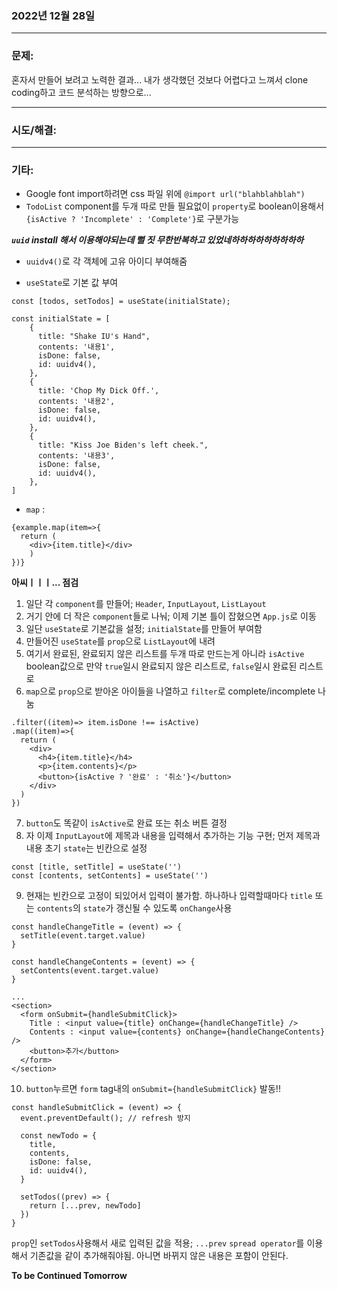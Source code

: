### 2022년 12월 28일

---
### **문제:**
혼자서 만들어 보려고 노력한 결과... 내가 생각했던 것보다 어렵다고 느껴서 clone coding하고 코드 분석하는 방향으로...

---

### **시도/해결:**

---

### **기타:**
- Google font import하려면 css 파일 위에 `@import url("blahblahblah")`
- `TodoList` component를 두개 따로 만들 필요없이 `property`로 boolean이용해서 `{isActive ? 'Incomplete' : 'Complete'}`로 구분가능

***`uuid` install 해서 이용해야되는데 뻘 짓 무한반복하고 있었네하하하하하하하하하***

- `uuidv4()`로 각 객체에 고유 아이디 부여해줌

- `useState`로 기본 값 부여
```
const [todos, setTodos] = useState(initialState);

const initialState = [
    {
      title: "Shake IU's Hand",
      contents: '내용1',
      isDone: false,
      id: uuidv4(),
    },
    {
      title: 'Chop My Dick Off.',
      contents: '내용2',
      isDone: false,
      id: uuidv4(),
    },
    {
      title: "Kiss Joe Biden's left cheek.",
      contents: '내용3',
      isDone: false,
      id: uuidv4(),
    },
]
```

- `map` : 
```
{example.map(item=>{
  return (
    <div>{item.title}</div>
    )
})}
```

**아씨ㅣㅣㅣ... 점검**
1. 일단 각 `component`를 만들어; `Header`, `InputLayout`, `ListLayout`
2. 거기 안에 더 작은 `component`들로 나눠; 이제 기본 틀이 잡혔으면 `App.js`로 이동
3. 일단 `useState`로 기본값을 설정; `initialState`를 만들어 부여함
4. 만들어진 `useState`를 `prop`으로 `ListLayout`에 내려
5. 여기서 완료된, 완료되지 않은 리스트를 두개 따로 만드는게 아니라 `isActive` boolean값으로 만약 `true`일시 완료되지 않은 리스트로, `false`일시 완료된 리스트로
6. `map`으로 `prop`으로 받아온 아이들을 나열하고 `filter`로 complete/incomplete 나눔
```
.filter((item)=> item.isDone !== isActive)
.map((item)=>{
  return (
    <div>
      <h4>{item.title}</h4>
      <p>{item.contents}</p>
      <button>{isActive ? '완료' : '취소'}</button>
    </div>
  )
})
```
7. `button`도 똑같이 `isActive`로 완료 또는 취소 버튼 결정
8. 자 이제 `InputLayout`에 제목과 내용을 입력해서 추가하는 기능 구현; 먼저 제목과 내용 초기 `state`는 빈칸으로 설정
```
const [title, setTitle] = useState('')
const [contents, setContents] = useState('')
```
9. 현재는 빈칸으로 고정이 되있어서 입력이 불가함. 하나하나 입력할때마다 `title` 또는 `contents`의 `state`가 갱신될 수 있도록 `onChange`사용
```
const handleChangeTitle = (event) => {
  setTitle(event.target.value)
}

const handleChangeContents = (event) => {
  setContents(event.target.value)
}

...
<section>
  <form onSubmit={handleSubmitClick}>
    Title : <input value={title} onChange={handleChangeTitle} />
    Contents : <input value={contents} onChange={handleChangeContents} />
    <button>추가</button>
  </form>
</section>
```
10. `button`누르면 `form` tag내의 `onSubmit={handleSubmitClick}` 발동!!
```
const handleSubmitClick = (event) => {
  event.preventDefault(); // refresh 방지

  const newTodo = {
    title,
    contents,
    isDone: false,
    id: uuidv4(),
  }

  setTodos((prev) => {
    return [...prev, newTodo]
  })
}
```
`prop`인 `setTodos`사용해서 새로 입력된 값을 적용; `...prev` `spread operator`를 이용해서 기존값을 같이 추가해줘야됨. 아니면 바뀌지 않은 내용은 포함이 안된다.

**To be Continued Tomorrow**